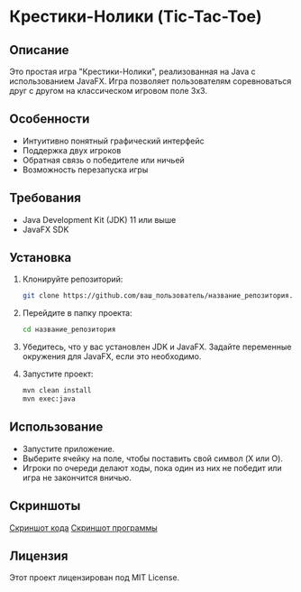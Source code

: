 # Крестики-Нолики (Tic-Tac-Toe)

## Описание

Это простая игра "Крестики-Нолики", реализованная на Java с использованием JavaFX. Игра позволяет пользователям соревноваться друг с другом на классическом игровом поле 3x3.

## Особенности

- Интуитивно понятный графический интерфейс
- Поддержка двух игроков
- Обратная связь о победителе или ничьей
- Возможность перезапуска игры

## Требования

- Java Development Kit (JDK) 11 или выше
- JavaFX SDK

## Установка

1. Клонируйте репозиторий:
   ```bash
   git clone https://github.com/ваш_пользователь/название_репозитория.git
   ```
   
2. Перейдите в папку проекта:
   ```bash
   cd название_репозитория
   ```

3. Убедитесь, что у вас установлен JDK и JavaFX. Задайте переменные окружения для JavaFX, если это необходимо.

4. Запустите проект:
   ```bash
   mvn clean install
   mvn exec:java
   ```

## Использование

- Запустите приложение.
- Выберите ячейку на поле, чтобы поставить свой символ (X или O).
- Игроки по очереди делают ходы, пока один из них не победит или игра не закончится вничью.

## Скриншоты

[Скриншот кода](https://imgur.com/a/xCMdbIT)
[Скриншот программы](https://imgur.com/a/tka4AjN)

## Лицензия

Этот проект лицензирован под MIT License.

